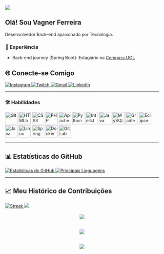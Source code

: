 <link rel="stylesheet" type="text/css" href="Style.css">



<div class="border-class">

![](https://komarev.com/ghpvc/?username=your-github-vagnerflj)

## Olá! Sou Vagner Ferreira
Desenvolvedor Back-end apaixonado por Tecnologia.

### 💼 Experiência
- Back-end journey (Spring Boot): Estagiário na [Compass.UOL](https://compass.uol/pt/home/)


## 🌐 Conecte-se Comigo

<div>
  <a href="https://www.instagram.com/flj_vagner/" target="_blank">
    <img loading="lazy" src="https://img.shields.io/badge/-Instagram-%23E4405F?style=for-the-badge&logo=instagram&logoColor=white" alt="Instagram">
  </a>
  <a href="https://www.twitch.tv/vagnerflj" target="_blank">
    <img loading="lazy" src="https://img.shields.io/badge/Twitch-9146FF?style=for-the-badge&logo=twitch&logoColor=white" alt="Twitch">
  </a>
  <a href="mailto:euvagnerferreira@gmail.com">
    <img loading="lazy" src="https://img.shields.io/badge/Gmail-D14836?style=for-the-badge&logo=gmail&logoColor=white" alt="Gmail">
  </a>
  <a href="https://www.linkedin.com/in/vagner-ferreira-49452b278/" target="_blank">
    <img loading="lazy" src="https://img.shields.io/badge/-LinkedIn-%230077B5?style=for-the-badge&logo=linkedin&logoColor=white" alt="LinkedIn">
  </a>
</div>

---

### 🛠 Habilidades

 <div>
  <img loading="lazy" src="https://cdn.jsdelivr.net/gh/devicons/devicon/icons/git/git-original.svg" width="40" height="40" alt="Git"/>
  <img src="https://cdn.jsdelivr.net/gh/devicons/devicon@latest/icons/html5/html5-original-wordmark.svg" width="40" height="40" alt="HTML5"/>
  <img src="https://cdn.jsdelivr.net/gh/devicons/devicon@latest/icons/css3/css3-original-wordmark.svg" width="40" height="40" alt="CSS3"/>
  <img src="https://cdn.jsdelivr.net/gh/devicons/devicon@latest/icons/php/php-original.svg" width="40" height="40" alt="PHP"/>
  <img src="https://cdn.jsdelivr.net/gh/devicons/devicon@latest/icons/apache/apache-original.svg" width="40" height="40" alt="Apache"/>
  <img src="https://cdn.jsdelivr.net/gh/devicons/devicon@latest/icons/python/python-original.svg" width="40" height="40" alt="Python"/>
  <img src="https://cdn.jsdelivr.net/gh/devicons/devicon@latest/icons/intellij/intellij-original.svg" width="40" height="40" alt="IntelliJ"/>
  <img src="https://cdn.jsdelivr.net/gh/devicons/devicon@latest/icons/java/java-original.svg" width="40" height="40" alt="Java"/>
  <img src="https://cdn.jsdelivr.net/gh/devicons/devicon@latest/icons/mysql/mysql-original-wordmark.svg" width="40" height="40" alt="MySQL"/>
  <img src="https://cdn.jsdelivr.net/gh/devicons/devicon@latest/icons/gradle/gradle-original.svg" width="40" height="40" alt="Gradle"/>
  <img src="https://cdn.jsdelivr.net/gh/devicons/devicon@latest/icons/eclipse/eclipse-original.svg" width="40" height="40" alt="Eclipse"/>
   <img loading="lazy" src="https://cdn.jsdelivr.net/gh/devicons/devicon@latest/icons/java/java-original.svg" width="40" height="40" alt="Java"/>
  <img loading="lazy" src="https://cdn.jsdelivr.net/gh/devicons/devicon@latest/icons/linux/linux-original.svg" width="40" height="40" alt="Linux"/>
  <img src="https://cdn.jsdelivr.net/gh/devicons/devicon@latest/icons/spring/spring-original.svg" width="40" height="40" alt="Spring"/>
  <img src="https://cdn.jsdelivr.net/gh/devicons/devicon@latest/icons/docker/docker-original.svg" width="40" height="40" alt="Docker"/>
  <img src="https://cdn.jsdelivr.net/gh/devicons/devicon@latest/icons/gitlab/gitlab-original.svg" width="40" height="40" alt="GitLab"/>
</div>

---

## 📊 Estatísticas do GitHub

<div>
  <a href="https://github.com/vagnerflj">
    <img src="https://github-readme-stats.vercel.app/api?username=vagnerflj&show_icons=true&theme=transparent&include_all_commits=true&count_private=true" alt="Estatísticas do GitHub"/>
  </a>
  <a href="https://github.com/vagnerflj">
    <img src="https://github-readme-stats.vercel.app/api/top-langs/?username=vagnerflj&layout=compact&langs_count=7&theme=transparent" alt="Principais Linguagens"/>
  </a>
</div>

---

## 📈 Meu Histórico de Contribuições

<a href="https://github.com/vagnerflj">
  <img src="https://github-readme-streak-stats.herokuapp.com/?user=vagnerflj&theme=transparent" alt="Streak"/>
  
  <img src="http://github-profile-summary-cards.vercel.app/api/cards/stats?username=vagnerflj&theme=transparent"/>
 
</a>
<!-- 
### 🌟 Projetos
- [Nome do Projeto 1](link)
- [Nome do Projeto 2](link)
</div>
 -->
 <h6 align="center">
  <img src="https://moe-counter.glitch.me/get/@vagnerflj?theme=rule34"  />
</h6 <br>

<h6 align="center">
  <img src="https://moe-counter.glitch.me/get/@vagnerflj?theme=anime" />
</h6>

<h6 align="center">
  <img src="https://moe-counter.glitch.me/get/@vagnerflj?theme=dark" />
</h6>


